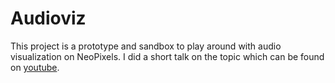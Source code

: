 Audioviz
========

This project is a prototype and sandbox to play around with audio visualization on NeoPixels. I did a short talk on the topic which can be found on [youtube](https://youtu.be/JJu3Z-2arnY).


